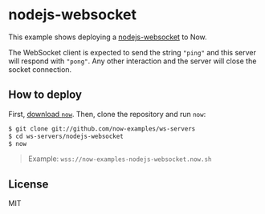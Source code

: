 # nodejs-websocket

This example shows deploying a [nodejs-websocket](https://github.com/sitegui/nodejs-websocket) to Now.

The WebSocket client is expected to send the string `"ping"` and this
server will respond with `"pong"`. Any other interaction and the server
will close the socket connection.

## How to deploy

First, [download `now`](https://zeit.co/download). Then, clone the
repository and run `now`:

```bash
$ git clone git://github.com/now-examples/ws-servers
$ cd ws-servers/nodejs-websocket
$ now
```

> Example: `wss://now-examples-nodejs-websocket.now.sh`

## License

MIT
